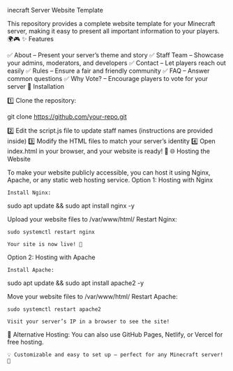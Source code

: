inecraft Server Website Template

This repository provides a complete website template for your Minecraft server, making it easy to present all important information to your players. 🌍🎮
✨ Features

✅ About – Present your server’s theme and story
✅ Staff Team – Showcase your admins, moderators, and developers
✅ Contact – Let players reach out easily
✅ Rules – Ensure a fair and friendly community
✅ FAQ – Answer common questions
✅ Why Vote? – Encourage players to vote for your server
🚀 Installation

1️⃣ Clone the repository:

git clone https://github.com/your-repo.git

2️⃣ Edit the script.js file to update staff names (instructions are provided inside)
3️⃣ Modify the HTML files to match your server’s identity
4️⃣ Open index.html in your browser, and your website is ready! 🎉
🌐 Hosting the Website

To make your website publicly accessible, you can host it using Nginx, Apache, or any static web hosting service.
Option 1: Hosting with Nginx

    Install Nginx:

sudo apt update && sudo apt install nginx -y

Upload your website files to /var/www/html/
Restart Nginx:

    sudo systemctl restart nginx

    Your site is now live! 🎉

Option 2: Hosting with Apache

    Install Apache:

sudo apt update && sudo apt install apache2 -y

Move your website files to /var/www/html/
Restart Apache:

    sudo systemctl restart apache2

    Visit your server’s IP in a browser to see the site!

📌 Alternative Hosting: You can also use GitHub Pages, Netlify, or Vercel for free hosting.

    💡 Customizable and easy to set up – perfect for any Minecraft server! 🚀
